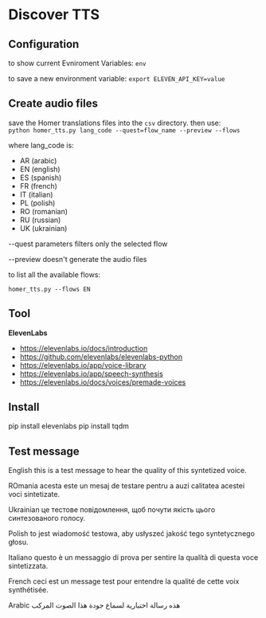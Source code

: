 # Discover TTS

## Configuration
to show current Evniroment Variables:
`env`

to save a new environment variable:
`export ELEVEN_API_KEY=value`

## Create audio files
save the Homer translations files into the `csv` directory.
then use:   
`python homer_tts.py lang_code --quest=flow_name --preview --flows`

where lang_code is:

- AR (arabic)
- EN (english)
- ES (spanish)
- FR (french)
- IT (italian)
- PL (polish)
- RO (romanian)
- RU (russian)
- UK (ukrainian)

--quest parameters filters only the selected flow

--preview doesn't generate the audio files

to list all the available flows:

`homer_tts.py --flows EN`

## Tool

**ElevenLabs**

- https://elevenlabs.io/docs/introduction
- https://github.com/elevenlabs/elevenlabs-python
- https://elevenlabs.io/app/voice-library
- https://elevenlabs.io/app/speech-synthesis
- https://elevenlabs.io/docs/voices/premade-voices

## Install
pip install elevenlabs
pip install tqdm

## Test message

English
this is a test message to hear the quality of this syntetized voice.

ROmania
acesta este un mesaj de testare pentru a auzi calitatea acestei voci sintetizate.

Ukrainian
це тестове повідомлення, щоб почути якість цього синтезованого голосу.

Polish
to jest wiadomość testowa, aby usłyszeć jakość tego syntetycznego głosu.

Italiano
questo è un messaggio di prova per sentire la qualità di questa voce sintetizzata.

French
ceci est un message test pour entendre la qualité de cette voix synthétisée.

Arabic
هذه رسالة اختبارية لسماع جودة هذا الصوت المركب

